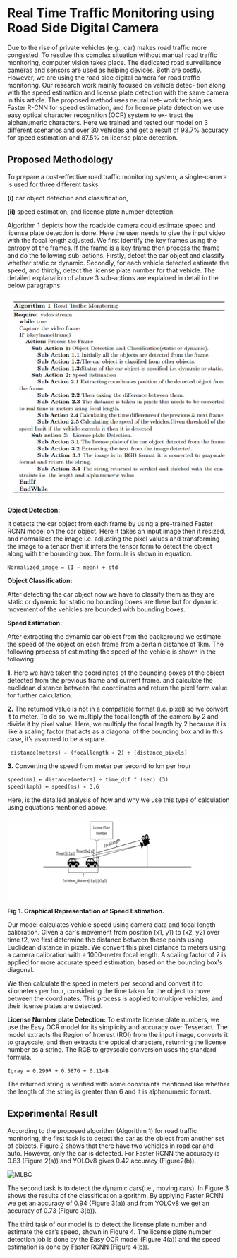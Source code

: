# Real Time Traffic Monitoring using Road Side Digital Camera
Due to the rise of private vehicles (e.g., car) makes road traffic more congested. To resolve this complex situation without manual road traffic monitoring, computer vision takes place. The dedicated road surveillance cameras and sensors are used as helping devices. Both
are costly. However, we are using the road side digital camera for road
traffic monitoring. Our research work mainly focused on vehicle detec-
tion along with the speed estimation and license plate detection with
the same camera in this article. The proposed method uses neural net-
work techniques Faster R-CNN for speed estimation, and for license plate
detection we use easy optical character recognition (OCR) system to ex-
tract the alphanumeric characters. Here we trained and tested our model
on 3 different scenarios and over 30 vehicles and get a result of 93.7%
accuracy for speed estimation and 87.5% on license plate detection.

## Proposed Methodology
To prepare a cost-effective road traffic monitoring system, a single-camera
is used for three different tasks 

**(i)** car object detection and classification,

**(ii)** speed estimation, and license plate number detection.

Algorithm 1 depicts how the roadside camera could estimate speed and
license plate detection is done. Here the user needs to give the input video
with the focal length adjusted. We first identify the key frames using
the entropy of the frames. If the frame is a key frame then process the
frame and do the following sub-actions. Firstly, detect the car object and
classify whether static or dynamic. Secondly, for each vehicle detected
estimate the speed, and thirdly, detect the license plate number for that
vehicle. The detailed explanation of above 3 sub-actions are explained in
detail in the below paragraphs.

<img src="https://github.com/geekymonk123/Real-time-traffic-monitoring-system/blob/main/Algorithm.jpg" alt="MLBC">

**Object Detection:**

It detects the car object from each frame by using a
pre-trained Faster RCNN model on the car object. Here it takes an input
image then it resized, and normalizes the image i.e. adjusting the pixel
values and transforming the image to a tensor then it infers the tensor
form to detect the object along with the bounding box. The formula is
shown in equation.
```
Normalized_image = (I − mean) ÷ std     
```
**Object Classification:**

After detecting the car object now we have to
classify them as they are static or dynamic for static no bounding boxes
are there but for dynamic movement of the vehicles are bounded with
bounding boxes.

**Speed Estimation:**

After extracting the dynamic car object from the
background we estimate the speed of the object on each frame from a certain distance of 1km. The following process of estimating the speed of the vehicle is shown in the following.

**1.** Here we have taken the coordinates of the bounding boxes of the
object detected from the previous frame and current frame. and calculate the euclidean distance between the coordinates and return the
pixel form value for further calculation.

**2.** The returned value is not in a compatible format (i.e. pixel) so we convert it to meter. To do so, we multiply the focal length of the camera by 2 and divide it by pixel value. Here, we multiply the focal
length by 2 because it is like a scaling factor that acts as a diagonal of the bounding box and in this case, it’s assumed to be a square.
```
 distance(meters) ← (focallength ∗ 2) ÷ (distance_pixels)
```
**3.** Converting the speed from meter per second to km per hour
```
speed(ms) ← distance(meters) ÷ time_dif f (sec) (3)
speed(kmph) ← speed(ms) ∗ 3.6
```
Here, is the detailed analysis of how and why we use this type of calculation using equations mentioned above.

<img src="https://github.com/geekymonk123/Real-time-traffic-monitoring-system/blob/main/Speed%20estimation.png" alt="MLBC">

**Fig 1. Graphical Representation of Speed Estimation.**

Our model calculates vehicle speed using camera data and focal length calibration. Given a car's movement from position (x1, y1) to (x2, y2) over time t2, we first determine the distance between these points using Euclidean distance in pixels. We convert this pixel distance to meters using a camera calibration with a 1000-meter focal length. A scaling factor of 2 is applied for more accurate speed estimation, based on the bounding box's diagonal.

We then calculate the speed in meters per second and convert it to kilometers per hour, considering the time taken for the object to move between the coordinates. This process is applied to multiple vehicles, and their license plates are detected.

**License Number plate Detection:** To estimate license plate numbers, we use the Easy OCR model for its simplicity and accuracy over Tesseract. The model extracts the Region of Interest (ROI) from the input image, converts it to grayscale, and then extracts the optical characters, returning the license number as a string. The RGB to grayscale conversion uses the standard formula.
```
Igray = 0.299R + 0.587G + 0.114B
```
The returned string is verified with some constraints mentioned like
whether the length of the string is greater than 6 and it is alphanumeric
format.

## Experimental Result

According to the proposed algorithm (Algorithm 1) for road traffic monitoring, the first task is to detect the car as the object from
another set of objects. Figure 2 shows that there have two vehicles in road car and auto. However, only the car is detected. For Faster RCNN the
accuracy is 0.83 (Figure 2(a)) and YOLOv8 gives 0.42 accuracy (Figure2(b)). 

<img src="" alt="MLBC">

The second task is to detect the dynamic cars(i.e., moving cars). In
Figure 3 shows the results of the classification algorithm. By applying Faster RCNN we get an accuracy of 0.94 (Figure 3(a)) and from YOLOv8
we get an accuracy of 0.73 (Figure 3(b)). 

The third task of our model is to detect the license plate number and estimate the car’s speed, shown in Figure 4. The license plate number detection job is done by the Easy OCR model (Figure 4(a)) and the speed estimation is done by Faster RCNN (Figure 4(b)).

